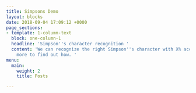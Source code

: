 ```yaml
---
title: Simpsons Demo
layout: blocks
date: 2018-09-04 17:09:12 +0000
page_sections:
- template: 1-column-text
  block: one-column-1
  headline: 'Simpson''s character recognition '
  content: 'We can recognize the right Simpson''s character with X% accuracy!    <br>Read
    more to find out how. '
menu:
  main:
    weight: 2
    title: Posts

---
```

